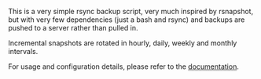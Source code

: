 This is a very simple rsync backup script, very much inspired by rsnapshot,
but with very few dependencies (just a bash and rsync) and backups are pushed
to a server rather than pulled in.

Incremental snapshots are rotated in hourly, daily, weekly and monthly intervals.

For usage and configuration details, please refer to the [documentation](doc/README.md).
